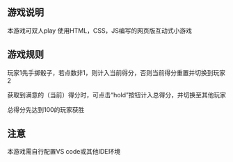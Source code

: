 ## 游戏说明
  本游戏可双人play
  使用HTML，CSS，JS编写的网页版互动式小游戏
## 游戏规则
  玩家1先手掷骰子，若点数非1，则计入当前得分，否则当前得分重置并切换到玩家2
  
  获取到满意的（当前）得分时，可点击“hold”按钮计入总得分，并切换至其他玩家
  
  总得分先达到100的玩家获胜
## 注意
  本游戏需自行配置VS code或其他IDE环境
